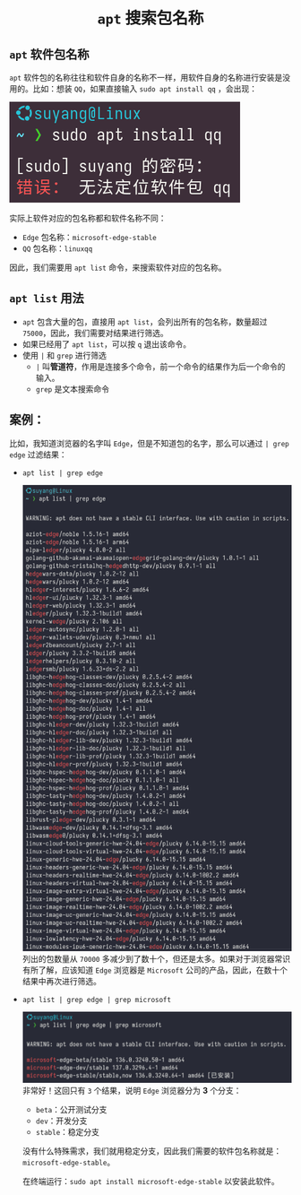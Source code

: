 # <center>`apt` 搜索包名称</center>

## `apt` 软件包名称

`apt` 软件包的名称往往和软件自身的名称不一样，用软件自身的名称进行安装是没用的。比如：想装 `QQ`，如果直接输入 `sudo apt install qq` ，会出现：

![sudo apt install qq](./Images/apt直接输入软件名称.png)

实际上软件对应的包名称都和软件名称不同：

- `Edge` 包名称：`microsoft-edge-stable`
- `QQ` 包名称：`linuxqq`

因此，我们需要用 `apt list` 命令，来搜索软件对应的包名称。

## `apt list` 用法

- `apt` 包含大量的包，直接用 `apt list`，会列出所有的包名称，数量超过 `75000`，因此，我们需要对结果进行筛选。
- 如果已经用了 `apt list`，可以按 `q` 退出该命令。
- 使用 `|` 和 `grep` 进行筛选
  - `|` 叫**管道符**，作用是连接多个命令，前一个命令的结果作为后一个命令的输入。
  - `grep` 是文本搜索命令

## 案例：

比如，我知道浏览器的名字叫 `Edge`，但是不知道包的名字，那么可以通过 `| grep edge` 过滤结果：

- `apt list | grep edge`

  ![sudo apt install qq](./Images/grep-edge.png)
  列出的包数量从 `70000` 多减少到了数十个，但还是太多。如果对于浏览器常识有所了解，应该知道 `Edge` 浏览器是 `Microsoft` 公司的产品，因此，在数十个结果中再次进行筛选。

- `apt list | grep edge | grep microsoft`

  ![sudo apt install qq](./Images/grep-edge_grep-microsoft.png)
  非常好！这回只有 `3` 个结果，说明 `Edge` 浏览器分为 **3** 个分支：

  - `beta`：公开测试分支
  - `dev`：开发分支
  - `stable`：稳定分支

  没有什么特殊需求，我们就用稳定分支，因此我们需要的软件包名称就是：`microsoft-edge-stable`。

  在终端运行：`sudo apt install microsoft-edge-stable` 以安装此软件。
